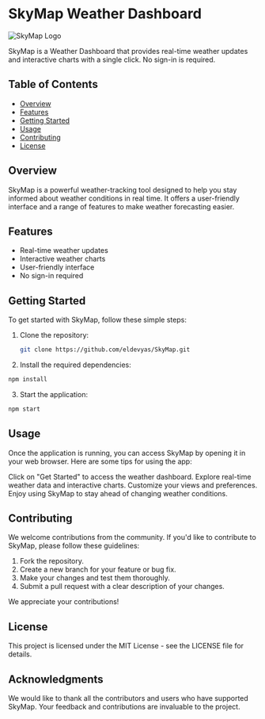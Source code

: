 # SkyMap Weather Dashboard

![SkyMap Logo](https://sky-map.vercel.app/favicon.png)

SkyMap is a Weather Dashboard that provides real-time weather updates and interactive charts with a single click. No sign-in is required.

## Table of Contents
- [Overview](#overview)
- [Features](#features)
- [Getting Started](#getting-started)
- [Usage](#usage)
- [Contributing](#contributing)
- [License](#license)

## Overview

SkyMap is a powerful weather-tracking tool designed to help you stay informed about weather conditions in real time. It offers a user-friendly interface and a range of features to make weather forecasting easier.

## Features

- Real-time weather updates
- Interactive weather charts
- User-friendly interface
- No sign-in required

## Getting Started

To get started with SkyMap, follow these simple steps:

1. Clone the repository:
   ```bash
   git clone https://github.com/eldevyas/SkyMap.git
   ```

2. Install the required dependencies:
  ```bash
  npm install
  ```

3. Start the application:
  ```bash
  npm start
  ```

## Usage
Once the application is running, you can access SkyMap by opening it in your web browser. Here are some tips for using the app:

Click on "Get Started" to access the weather dashboard.
Explore real-time weather data and interactive charts.
Customize your views and preferences.
Enjoy using SkyMap to stay ahead of changing weather conditions.

## Contributing
We welcome contributions from the community. If you'd like to contribute to SkyMap, please follow these guidelines:

1. Fork the repository.
2. Create a new branch for your feature or bug fix.
3. Make your changes and test them thoroughly.
4. Submit a pull request with a clear description of your changes.

We appreciate your contributions!

## License
This project is licensed under the MIT License - see the LICENSE file for details.

## Acknowledgments
We would like to thank all the contributors and users who have supported SkyMap. Your feedback and contributions are invaluable to the project.
